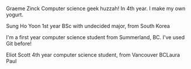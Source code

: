 Graeme Zinck
Computer science geek huzzah! In 4th year.
I make my own yogurt.

Sung Ho Yoon
1st year BSc with undecided major, from South Korea

I'm a first year computer science student from Summerland, BC.
I've used Git before!

Eliot Scott
4th year computer science student, from Vancouver BCL a u r a   P a u l  
 